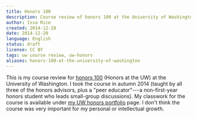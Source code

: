 ```yaml
---
title: Honors 100
description: Course review of honors 100 at the University of Washington
author: Issa Rice
created: 2014-12-20
date: 2014-12-20
language: English
status: draft
license: CC BY
tags: uw course review, uw-honors
aliases: honors-100-at-the-university-of-washington
---
```


This is my course review for [honors 100](https://depts.washington.edu/uwhonors/courses/honors100/) (Honors at the UW) at the University of Washington.
I took the course in autumn 2014 (taught by all three of the honors advisors, plus a "peer educator"---a non-first-year honors student who leads small-group discussions).
My classwork for the course is available under [my UW honors portfolio]() page.
I don't think the course was very important for my personal or intellectual growth.
